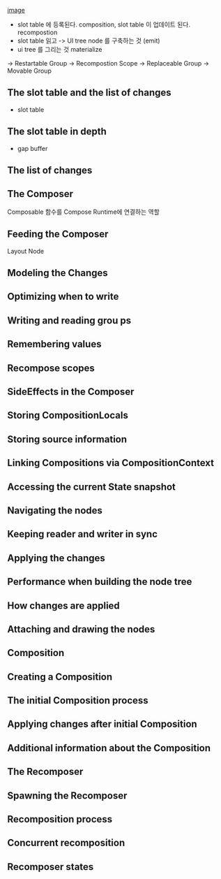 [image](https://theakram.com/public/images/understanding-compose/compose-runtime.svg)

- slot table 에 등록된다. composition, slot table 이 업데이트 된다. recompostion
- slot table 읽고 -> UI tree node 를 구축하는 것 (emit)
- ui tree 를 그리는 것 materialize

-> Restartable Group -> Recompostion Scope
-> Replaceable Group 
-> Movable Group
## The slot table and the list of changes
- slot table
## The slot table in depth
- gap buffer
## The list of changes
## The Composer
Composable 함수를 Compose Runtime에 연결하는 역할
## Feeding the Composer
Layout Node
## Modeling the Changes
## Optimizing when to write
## Writing and reading grou ps
## Remembering values
## Recompose scopes
## SideEffects in the Composer
## Storing CompositionLocals
## Storing source information
## Linking Compositions via CompositionContext
## Accessing the current State snapshot
## Navigating the nodes
## Keeping reader and writer in sync
## Applying the changes
## Performance when building the node tree
## How changes are applied
## Attaching and drawing the nodes
## Composition
## Creating a Composition
## The initial Composition process
## Applying changes after initial Composition
## Additional information about the Composition
## The Recomposer
## Spawning the Recomposer
## Recomposition process
## Concurrent recomposition
## Recomposer states
